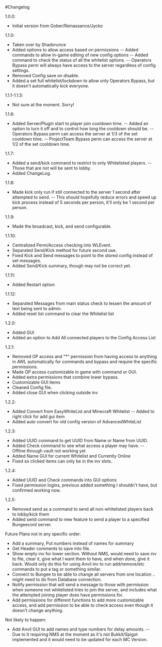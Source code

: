 #Changelog

1.0.0:
- Initial version from Gober/Reinassance/Jycko

1.1.0:
- Taken over by Shadorunce
- Added options to allow access based on permissions
-- Added commands to allow in-game editing of new config options
-- Added command to check the status of all the whitelist options.
-- Operators Bypass perm will always have access to the server regardless of config settings.
- Removed Config save on disable.
- Added a set full whitelist/lockdown to allow only Operators Bypass, but it doesn't automatically kick everyone.

1.1.1-1.1.5:
- Not sure at the moment. Sorry!

1.1.6:
- Added Server/Plugin start to player join cooldown time.
-- Added an option to turn it off and to control how long the cooldown should be.
-- Operators Bypass perm can access the server at 1/3 of the set cooldown time.
-- ProjectTeam Bypass perm can access the server at 1/2 of the set cooldown time.

1.1.7:
- Added a send/kick command to restrict to only Whitelisted players.
-- Those that are not will be sent to lobby.
- Added ChangeLog.

1.1.8:
- Made kick only run if still connected to the server 1 second after attempted to send.
-- This should hopefully reduce errors and speed up kick process instead of 5 seconds per person, it'll only be 1 second per person.

1.1.9:
- Made the broadcast, kick, and send configurable.

1.1.10:
- Centralized Perm/Access checking into WLEvent.
- Separated Send/Kick method for future second use.
- Fixed Kick and Send messages to point to the stored config instead of set messages.
- Added Send/Kick summary, though may not be correct yet.

1.1.11:
- Added Restart option

1.1.12:
- Separated Messages from main status check to lessen the amount of text being sent to admin.
- Added reset list command to clear the Whitelist list

1.2.0:
- Added GUI
- Added an option to Add All connected players to the Config Access List

1.2.1:
- Removed OP access and "*" permission from having access to anything in AWL automatically for commands and bypass and require the specific permissions.
- Made OP access customizable in game with command or GUI.
- Added extra permissions that combine lower bypass.
- Customizable GUI items
- Cleaned Config file.
- Added close GUI when clicking outside inv

1.2.2:
- Added Convert from EasyWhiteList and Minecraft Whitelist
-- Added to right click for add gui item
- Added auto convert for old config version of AdvancedWhiteList

1.2.3:
- Added UUID command to get UUID from Name or Name from UUID.
- Added Check command to see what access a player may have.
-- Offline through vault not working yet
- Added Name GUI for current Whitelist and Currently Online
- Fixed so clicked items can only be in the inv slots.

1.2.4:
- Added UUID and Check commands into GUI options
- Fixed permission logins, previous added something I shouldn't have, but confirmed working now.

1.2.5:
- Removed send as a command to send all non-whitelisted players back to lobby/kick them
- Added send command to new feature to send a player to a specified Bungeecord server.

Future Plans not in any specific order:
- Add a summary, Put numbers instead of names for summary
- Get Header comments to save into file.
- Show empty inv for lower section. Without NMS, would need to save inv to file, clear it, give what I want them to have, and when done, give it back. Would only do this for using Anvil inv to run add/remove/etc commands to put a tag or something similar.
- Connect to Bungee to be able to change all servers from one location .. might need to do from Database connection.
- Notify permission that will send a message to those with permission when someone not whitelisted tries to join the server, and includes what the attempted joining player does have permissions for.
- Add permissions for different functions to add more customizable access, and add permission to be able to check access even though it doesn't change anything.

Not likely to happen:
- Add Anvil GUI to add names and type numbers for delay amounts.
-- Due to it requiring NMS at the moment as it's not Bukkit/Spigot implemented and it would need to be updated for each MC Version.


